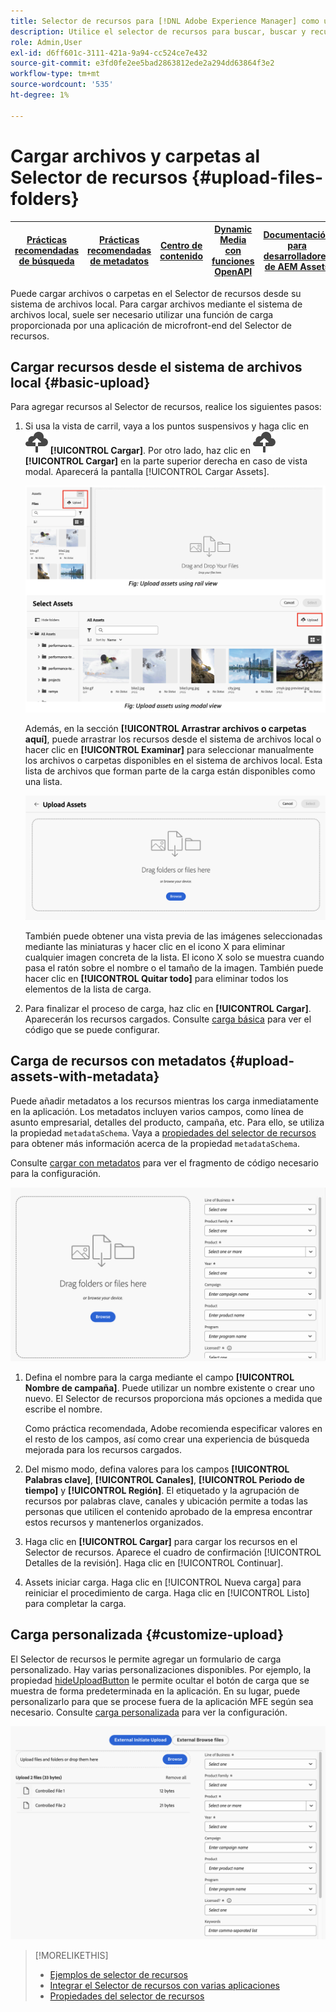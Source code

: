 ```yaml
---
title: Selector de recursos para [!DNL Adobe Experience Manager] como un [!DNL Cloud Service]
description: Utilice el selector de recursos para buscar, buscar y recuperar metadatos y representaciones de recursos en la aplicación.
role: Admin,User
exl-id: d6ff601c-3111-421a-9a94-cc524ce7e432
source-git-commit: e3fd0fe2ee5bad2863812ede2a294dd63864f3e2
workflow-type: tm+mt
source-wordcount: '535'
ht-degree: 1%

---
```


# Cargar archivos y carpetas al Selector de recursos {#upload-files-folders}

| [Prácticas recomendadas de búsqueda](/help/assets/search-best-practices.md) | [Prácticas recomendadas de metadatos](/help/assets/metadata-best-practices.md) | [Centro de contenido](/help/assets/product-overview.md) | [Dynamic Media con funciones OpenAPI](/help/assets/dynamic-media-open-apis-overview.md) | [Documentación para desarrolladores de AEM Assets](https://developer.adobe.com/experience-cloud/experience-manager-apis/) |
| ------------- | --------------------------- |---------|----|-----|

Puede cargar archivos o carpetas en el Selector de recursos desde su sistema de archivos local. Para cargar archivos mediante el sistema de archivos local, suele ser necesario utilizar una función de carga proporcionada por una aplicación de microfront-end del Selector de recursos.

## Cargar recursos desde el sistema de archivos local {#basic-upload}

Para agregar recursos al Selector de recursos, realice los siguientes pasos:

1. Si usa la vista de carril, vaya a los puntos suspensivos y haga clic en ![icono de carga](assets/upload-icon.svg) **[!UICONTROL Cargar]**. Por otro lado, haz clic en ![icono de carga](assets/upload-icon.svg) **[!UICONTROL Cargar]** en la parte superior derecha en caso de vista modal. Aparecerá la pantalla [!UICONTROL Cargar Assets].

   ![Cargar recursos al Selector de recursos](assets/upload-assets.png)

   Además, en la sección **[!UICONTROL Arrastrar archivos o carpetas aquí]**, puede arrastrar los recursos desde el sistema de archivos local o hacer clic en **[!UICONTROL Examinar]** para seleccionar manualmente los archivos o carpetas disponibles en el sistema de archivos local. Esta lista de archivos que forman parte de la carga están disponibles como una lista.

   ![Carga básica de recursos al Selector de recursos](assets/basic-upload.png)

   También puede obtener una vista previa de las imágenes seleccionadas mediante las miniaturas y hacer clic en el icono X para eliminar cualquier imagen concreta de la lista. El icono X solo se muestra cuando pasa el ratón sobre el nombre o el tamaño de la imagen. También puede hacer clic en **[!UICONTROL Quitar todo]** para eliminar todos los elementos de la lista de carga.

1. Para finalizar el proceso de carga, haz clic en **[!UICONTROL Cargar]**. Aparecerán los recursos cargados. Consulte [carga básica](/help/assets/asset-selector-customization.md#basic-upload) para ver el código que se puede configurar.

## Carga de recursos con metadatos {#upload-assets-with-metadata}

Puede añadir metadatos a los recursos mientras los carga inmediatamente en la aplicación. Los metadatos incluyen varios campos, como línea de asunto empresarial, detalles del producto, campaña, etc. Para ello, se utiliza la propiedad `metadataSchema`. Vaya a [propiedades del selector de recursos](/help/assets/asset-selector-properties.md) para obtener más información acerca de la propiedad `metadataSchema`.

Consulte [cargar con metadatos](/help/assets/asset-selector-customization.md#upload-with-metadata) para ver el fragmento de código necesario para la configuración.

![cargar recursos con metadatos](assets/upload-with-metadata.png)

1. Defina el nombre para la carga mediante el campo **[!UICONTROL Nombre de campaña]**. Puede utilizar un nombre existente o crear uno nuevo. El Selector de recursos proporciona más opciones a medida que escribe el nombre.

   Como práctica recomendada, Adobe recomienda especificar valores en el resto de los campos, así como crear una experiencia de búsqueda mejorada para los recursos cargados.

1. Del mismo modo, defina valores para los campos **[!UICONTROL Palabras clave]**, **[!UICONTROL Canales]**, **[!UICONTROL Periodo de tiempo]** y **[!UICONTROL Región]**. El etiquetado y la agrupación de recursos por palabras clave, canales y ubicación permite a todas las personas que utilicen el contenido aprobado de la empresa encontrar estos recursos y mantenerlos organizados.

1. Haga clic en **[!UICONTROL Cargar]** para cargar los recursos en el Selector de recursos. Aparece el cuadro de confirmación [!UICONTROL Detalles de la revisión]. Haga clic en [!UICONTROL Continuar].

1. Assets iniciar carga. Haga clic en [!UICONTROL Nueva carga] para reiniciar el procedimiento de carga. Haga clic en [!UICONTROL Listo] para completar la carga.


## Carga personalizada {#customize-upload}

El Selector de recursos le permite agregar un formulario de carga personalizado. Hay varias personalizaciones disponibles. Por ejemplo, la propiedad [hideUploadButton](/help/assets/asset-selector-properties.md) le permite ocultar el botón de carga que se muestra de forma predeterminada en la aplicación. En su lugar, puede personalizarlo para que se procese fuera de la aplicación MFE según sea necesario. Consulte [carga personalizada](/help/assets/asset-selector-customization.md#customized-upload) para ver la configuración.

![Carga personalizada](assets/customized-upload.png)

>[!MORELIKETHIS]
>
>* [Ejemplos de selector de recursos](/help/assets/asset-selector-examples.md)
>* [Integrar el Selector de recursos con varias aplicaciones](/help/assets/integrate-asset-selector.md)
>* [Propiedades del selector de recursos](/help/assets/asset-selector-properties.md)
